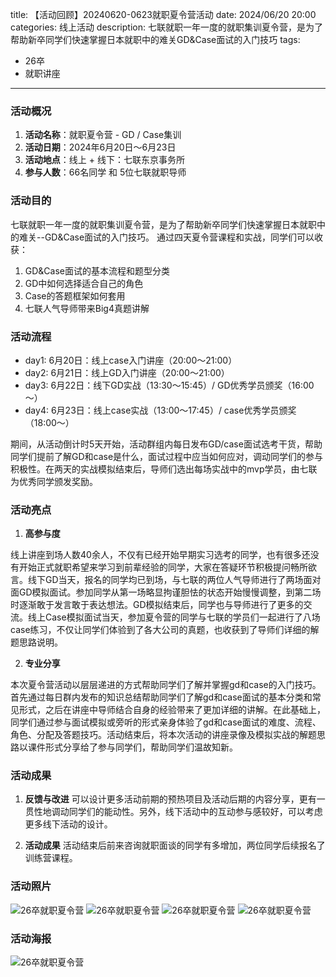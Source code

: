 title: 【活动回顾】20240620-0623就职夏令营活动
date: 2024/06/20 20:00
categories: 线上活动
description: 七联就职一年一度的就职集训夏令营，是为了帮助新卒同学们快速掌握日本就职中的难关GD&Case面试的入门技巧
tags:
- 26卒
- 就职讲座

---

### 活动概况
1. **活动名称**：就职夏令营 - GD / Case集训
2. **活动日期**：2024年6月20日～6月23日
3. **活动地点**：线上 + 线下：七联东京事务所
4. **参与人数**：66名同学 和 5位七联就职导师

### 活动目的
七联就职一年一度的就职集训夏令营，是为了帮助新卒同学们快速掌握日本就职中的难关--GD&Case面试的入门技巧。
通过四天夏令营课程和实战，同学们可以收获：
1. GD&Case面试的基本流程和题型分类
2. GD中如何选择适合自己的角色
3. Case的答题框架如何套用
4. 七联人气导师带来Big4真题讲解


### 活动流程
- day1: 6月20日：线上case入门讲座（20:00～21:00）
- day2: 6月21日：线上GD入门讲座（20:00～21:00）
- day3: 6月22日：线下GD实战（13:30～15:45）/ GD优秀学员颁奖（16:00～）
- day4: 6月23日：线上case实战（13:00～17:45）/ case优秀学员颁奖（18:00～）

期间，从活动倒计时5天开始，活动群组内每日发布GD/case面试选考干货，帮助同学们提前了解GD和case是什么，面试过程中应当如何应对，调动同学们的参与积极性。在两天的实战模拟结束后，导师们选出每场实战中的mvp学员，由七联为优秀同学颁发奖励。


### 活动亮点
1.	**高参与度**

线上讲座到场人数40余人，不仅有已经开始早期实习选考的同学，也有很多还没有开始正式就职希望来学习到前辈经验的同学，大家在答疑环节积极提问畅所欲言。线下GD当天，报名的同学均已到场，与七联的两位人气导师进行了两场面对面GD模拟面试。参加同学从第一场略显拘谨胆怯的状态开始慢慢调整，到第二场时逐渐敢于发言敢于表达想法。GD模拟结束后，同学也与导师进行了更多的交流。线上Case模拟面试当天，参加夏令营的同学与七联的学员们一起进行了八场case练习，不仅让同学们体验到了各大公司的真题，也收获到了导师们详细的解题思路说明。

2.	**专业分享**

本次夏令营活动以层层递进的方式帮助同学们了解并掌握gd和case的入门技巧。首先通过每日群内发布的知识总结帮助同学们了解gd和case面试的基本分类和常见形式，之后在讲座中导师结合自身的经验带来了更加详细的讲解。在此基础上，同学们通过参与面试模拟或旁听的形式亲身体验了gd和case面试的难度、流程、角色、分配及答题技巧。活动结束后，将本次活动的讲座录像及模拟实战的解题思路以课件形式分享给了参与同学们，帮助同学们温故知新。


### 活动成果
1.	**反馈与改进**
可以设计更多活动前期的预热项目及活动后期的内容分享，更有一贯性地调动同学们的能动性。另外，线下活动中的互动参与感较好，可以考虑更多线下活动的设计。

2.	**活动成果**
活动结束后前来咨询就职面谈的同学有多增加，两位同学后续报名了训练营课程。

### 活动照片
![26卒就职夏令营](https://qilian-tokyo.github.io/img/20240620/1.jpg)
![26卒就职夏令营](https://qilian-tokyo.github.io/img/20240620/2.jpg)
![26卒就职夏令营](https://qilian-tokyo.github.io/img/20240620/3.jpg)
![26卒就职夏令营](https://qilian-tokyo.github.io/img/20240620/4.jpg)

### 活动海报
![26卒就职夏令营](https://qilian-tokyo.github.io/img/20240620/0.jpg)
